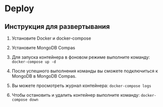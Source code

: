 # Deploy

## Инструкция для развертывания

1. Установите Docker и docker-compose

2. Установите MongoDB Compas

3. Для запуска контейнера в фоновом режиме выполните команду: `docker-compose up -d`

4. После успешного выполнения команды вы сможете подключиться к MongoDB в MongoDB Compas.

5. Вы можете просмотреть журнал контейнера: `docker-compose logs`

6. Чтобы остановить и удалить контейнер выполните команду: `docker-compose down`

